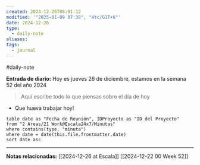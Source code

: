 ```yaml
---
created: 2024-12-26T08:01:12
modified: '"2025-01-09 07:38", "4tc/G1T+6"'
date: 2024-12-26
type:
  - daily-note
aliases: 
tags:
  - journal
---
```

#daily-note 

**Entrada de diario:** 
Hoy es jueves 26 de diciembre, estamos en la semana 52 del año 2024

> Aquí escribe todo lo que piensas sobre el día de hoy

- Que hueva trabajar hoy!

 ```dataview
table date as "Fecha de Reunión", IDProyecto as "ID del Proyecto"
from "2 Areas/21 Work@Escala24x7/Minutas"
where contains(type, "minuta")
where date = date(this.file.frontmatter.date)
sort date asc
```

----
**Notas relacionadas:**
[[2024-12-26 at Escala]]
[[2024-12-22 00 Week 52]]


